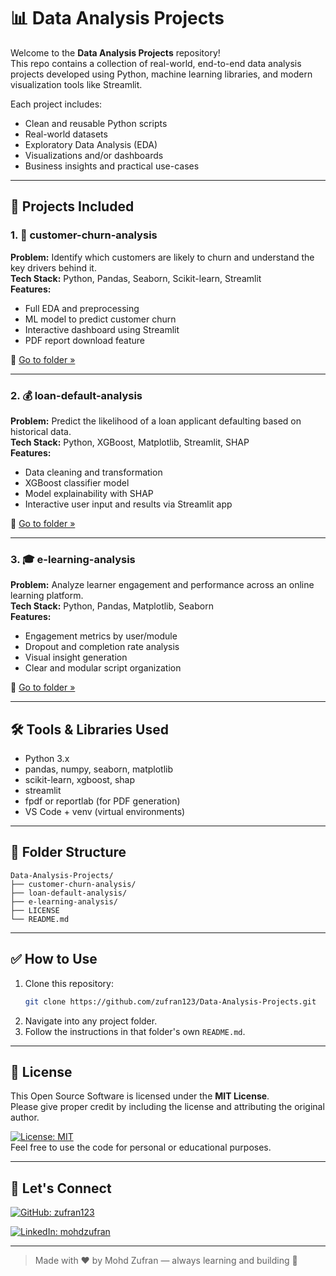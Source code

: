 # 📊 Data Analysis Projects

Welcome to the **Data Analysis Projects** repository!  
This repo contains a collection of real-world, end-to-end data analysis projects developed using Python, machine learning libraries, and modern visualization tools like Streamlit.

Each project includes:
- Clean and reusable Python scripts  
- Real-world datasets  
- Exploratory Data Analysis (EDA)  
- Visualizations and/or dashboards  
- Business insights and practical use-cases  

---

## 🚀 Projects Included

### 1. 🧾 customer-churn-analysis
**Problem:** Identify which customers are likely to churn and understand the key drivers behind it.  
**Tech Stack:** Python, Pandas, Seaborn, Scikit-learn, Streamlit  
**Features:**
- Full EDA and preprocessing  
- ML model to predict customer churn  
- Interactive dashboard using Streamlit  
- PDF report download feature  

📁 [Go to folder »](./customer-churn-analysis)

---

### 2. 💰 loan-default-analysis
**Problem:** Predict the likelihood of a loan applicant defaulting based on historical data.  
**Tech Stack:** Python, XGBoost, Matplotlib, Streamlit, SHAP  
**Features:**
- Data cleaning and transformation  
- XGBoost classifier model  
- Model explainability with SHAP  
- Interactive user input and results via Streamlit app  

📁 [Go to folder »](./loan-default-analysis)

---

### 3. 🎓 e-learning-analysis
**Problem:** Analyze learner engagement and performance across an online learning platform.  
**Tech Stack:** Python, Pandas, Matplotlib, Seaborn  
**Features:**
- Engagement metrics by user/module  
- Dropout and completion rate analysis  
- Visual insight generation  
- Clear and modular script organization  

📁 [Go to folder »](./e-learning-analysis)

---

## 🛠 Tools & Libraries Used

- Python 3.x  
- pandas, numpy, seaborn, matplotlib  
- scikit-learn, xgboost, shap  
- streamlit  
- fpdf or reportlab (for PDF generation)  
- VS Code + venv (virtual environments)  

---

## 📁 Folder Structure

```
Data-Analysis-Projects/
├── customer-churn-analysis/
├── loan-default-analysis/
├── e-learning-analysis/
├── LICENSE
└── README.md
```

---

## ✅ How to Use

1. Clone this repository:
   ```bash
   git clone https://github.com/zufran123/Data-Analysis-Projects.git
   ```
2. Navigate into any project folder.
3. Follow the instructions in that folder's own `README.md`.

---

## 📄 License

This Open Source Software is licensed under the **MIT License**.  
Please give proper credit by including the license and attributing the original author.

 [![License: MIT](https://img.shields.io/badge/License-MIT-yellow.svg)](https://opensource.org/licenses/MIT)  
Feel free to use the code for personal or educational purposes.

---

## 🔗 Let's Connect

[![GitHub: zufran123](https://img.shields.io/badge/GitHub-zufran123-181717?style=flat-square&logo=github)](https://github.com/zufran123)
 
[![LinkedIn: mohdzufran](https://img.shields.io/badge/LinkedIn-mohdzufran-blue?style=flat-square&logo=linkedin)](https://linkedin.com/in/mohdzufran)

---

> Made with ❤️ by Mohd Zufran — always learning and building 🚀
